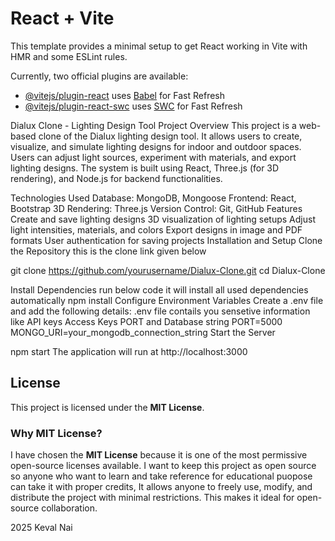 # React + Vite

This template provides a minimal setup to get React working in Vite with HMR and some ESLint rules.

Currently, two official plugins are available:

- [@vitejs/plugin-react](https://github.com/vitejs/vite-plugin-react/blob/main/packages/plugin-react/README.md) uses [Babel](https://babeljs.io/) for Fast Refresh
- [@vitejs/plugin-react-swc](https://github.com/vitejs/vite-plugin-react-swc) uses [SWC](https://swc.rs/) for Fast Refresh

Dialux Clone - Lighting Design Tool
Project Overview
This project is a web-based clone of the Dialux lighting design tool. It allows users to create, visualize, and simulate lighting designs for indoor and outdoor spaces. Users can adjust light sources, experiment with materials, and export lighting designs. The system is built using React, Three.js (for 3D rendering), and Node.js for backend functionalities.

Technologies Used
Database: MongoDB, Mongoose
Frontend: React, Bootstrap
3D Rendering: Three.js
Version Control: Git, GitHub
Features
Create and save lighting designs
3D visualization of lighting setups
Adjust light intensities, materials, and colors
Export designs in image and PDF formats
User authentication for saving projects
Installation and Setup
Clone the Repository this is the clone link given below 

git clone https://github.com/yourusername/Dialux-Clone.git
cd Dialux-Clone

Install Dependencies run below code it will install all used dependencies automatically
npm install
Configure Environment Variables
Create a .env file and add the following details:
.env file contails you sensetive information like API keys Access Keys PORT and Database string
PORT=5000
MONGO_URI=your_mongodb_connection_string
Start the Server

npm start
The application will run at http://localhost:3000



## License

This project is licensed under the **MIT License**.

### Why MIT License?

I have chosen the **MIT License** because it is one of the most permissive open-source licenses available. I want to keep this project as open source so anyone who want to learn and take reference for educational puopose can take it with proper credits, It allows anyone to freely use, modify, and distribute the project with minimal restrictions. This makes it ideal for open-source collaboration.

2025 Keval Nai


